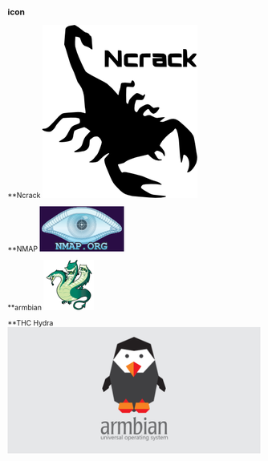 ### icon

**Ncrack
![image](../image/ncrack_logo.png)

**NMAP
![image](../image/nmap.png)

**armbian
![image](../image/hydra-100x100.png)

**THC Hydra
![image](../image/armbian.png)
